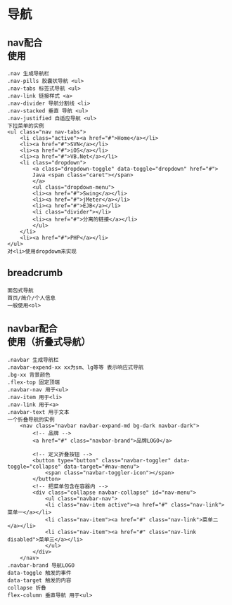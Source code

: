 # 导航
## nav配合<div>使用
    .nav 生成导航栏
    .nav-pills 胶囊状导航 <ul>
    .nav-tabs 标签式导航 <ul>
    .nav-link 链接样式 <a>
    .nav-divider 导航分割线 <li>
    .nav-stacked 垂直 导航 <ul>
    .nav-justified 自适应导航 <ul>
    下拉菜单的实例
    <ul class="nav nav-tabs">
        <li class="active"><a href="#">Home</a></li>
        <li><a href="#">SVN</a></li>
        <li><a href="#">iOS</a></li>
        <li><a href="#">VB.Net</a></li>
        <li class="dropdown">
            <a class="dropdown-toggle" data-toggle="dropdown" href="#">
            Java <span class="caret"></span>
            </a>
            <ul class="dropdown-menu">
            <li><a href="#">Swing</a></li>
            <li><a href="#">jMeter</a></li>
            <li><a href="#">EJB</a></li>
            <li class="divider"></li>
            <li><a href="#">分离的链接</a></li>
            </ul>
        </li>
        <li><a href="#">PHP</a></li>
    </ul>
    对<li>使用dropdowm来实现
## breadcrumb 
    面包式导航
    首页/简介/个人信息
    一般使用<ol>
## navbar配合<nav>使用（折叠式导航）
    .navbar 生成导航栏
    .navbar-expend-xx xx为sm、lg等等 表示响应式导航
    .bg-xx 背景颜色
    .flex-top 固定顶端
    .navbar-nav 用于<ul>
    .nav-item 用于<li>
    .nav-link 用于<a>
    .navbar-text 用于文本
    一个折叠导航的实例
        <nav class="navbar navbar-expand-md bg-dark navbar-dark">
            <!-- 品牌 -->
            <a href="#" class="navbar-brand">品牌LOGO</a>

            <!-- 定义折叠按钮 -->
            <button type="button" class="navbar-toggler" data-toggle="collapse" data-target="#nav-menu">
                <span class="navbar-toggler-icon"></span>
            </button>
            <!-- 把菜单包含在容器内 -->
            <div class="collapse navbar-collapse" id="nav-menu">
                <ul class="navbar-nav">
                <li class="nav-item active"><a href="#" class="nav-link">菜单一</a></li>
                <li class="nav-item"><a href="#" class="nav-link">菜单二</a></li>
                <li class="nav-item"><a href="#" class="nav-link disabled">菜单三</a></li>
                </ul>
            </div>
        </nav>
    .navbar-brand 导航LOGO
    data-toggle 触发的事件
    data-target 触发的内容
    collapse 折叠
    flex-column 垂直导航 用于<ul>



